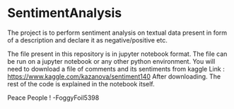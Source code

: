 # SentimentAnalysis

The project is to perform sentiment analysis on textual data present in form of a description and declare it as negative/positive etc.

The file present in this repository is in jupyter notebook format.
The file can be run on a jupyter notebook or any other python environment.
You will need to download a file of comments and its sentiments from kaggle
Link : https://www.kaggle.com/kazanova/sentiment140
After downloading. The rest of the code is explained in the notebook itself.

Peace People !
-FoggyFoil5398
